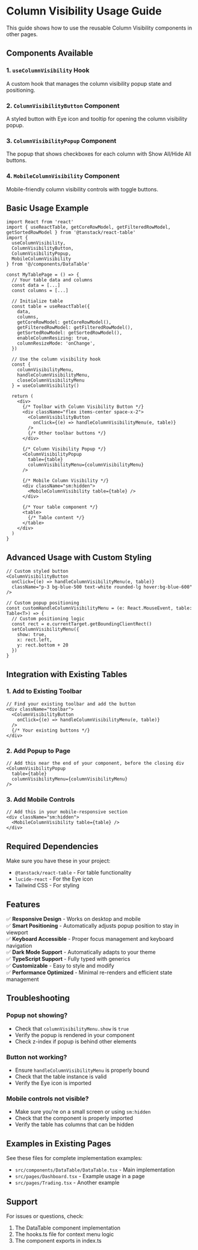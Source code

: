 # Column Visibility Usage Guide

This guide shows how to use the reusable Column Visibility components in other pages.

## Components Available

### 1. `useColumnVisibility` Hook
A custom hook that manages the column visibility popup state and positioning.

### 2. `ColumnVisibilityButton` Component
A styled button with Eye icon and tooltip for opening the column visibility popup.

### 3. `ColumnVisibilityPopup` Component
The popup that shows checkboxes for each column with Show All/Hide All buttons.

### 4. `MobileColumnVisibility` Component
Mobile-friendly column visibility controls with toggle buttons.

## Basic Usage Example

```tsx
import React from 'react'
import { useReactTable, getCoreRowModel, getFilteredRowModel, getSortedRowModel } from '@tanstack/react-table'
import { 
  useColumnVisibility, 
  ColumnVisibilityButton, 
  ColumnVisibilityPopup,
  MobileColumnVisibility 
} from '@/components/DataTable'

const MyTablePage = () => {
  // Your table data and columns
  const data = [...]
  const columns = [...]
  
  // Initialize table
  const table = useReactTable({
    data,
    columns,
    getCoreRowModel: getCoreRowModel(),
    getFilteredRowModel: getFilteredRowModel(),
    getSortedRowModel: getSortedRowModel(),
    enableColumnResizing: true,
    columnResizeMode: 'onChange',
  })

  // Use the column visibility hook
  const { 
    columnVisibilityMenu, 
    handleColumnVisibilityMenu, 
    closeColumnVisibilityMenu 
  } = useColumnVisibility()

  return (
    <div>
      {/* Toolbar with Column Visibility Button */}
      <div className="flex items-center space-x-2">
        <ColumnVisibilityButton 
          onClick={(e) => handleColumnVisibilityMenu(e, table)}
        />
        {/* Other toolbar buttons */}
      </div>

      {/* Column Visibility Popup */}
      <ColumnVisibilityPopup 
        table={table}
        columnVisibilityMenu={columnVisibilityMenu}
      />

      {/* Mobile Column Visibility */}
      <div className="sm:hidden">
        <MobileColumnVisibility table={table} />
      </div>

      {/* Your table component */}
      <table>
        {/* Table content */}
      </table>
    </div>
  )
}
```

## Advanced Usage with Custom Styling

```tsx
// Custom styled button
<ColumnVisibilityButton 
  onClick={(e) => handleColumnVisibilityMenu(e, table)}
  className="p-3 bg-blue-500 text-white rounded-lg hover:bg-blue-600"
/>

// Custom popup positioning
const customHandleColumnVisibilityMenu = (e: React.MouseEvent, table: Table<T>) => {
  // Custom positioning logic
  const rect = e.currentTarget.getBoundingClientRect()
  setColumnVisibilityMenu({
    show: true,
    x: rect.left,
    y: rect.bottom + 20
  })
}
```

## Integration with Existing Tables

### 1. Add to Existing Toolbar
```tsx
// Find your existing toolbar and add the button
<div className="toolbar">
  <ColumnVisibilityButton 
    onClick={(e) => handleColumnVisibilityMenu(e, table)}
  />
  {/* Your existing buttons */}
</div>
```

### 2. Add Popup to Page
```tsx
// Add this near the end of your component, before the closing div
<ColumnVisibilityPopup 
  table={table}
  columnVisibilityMenu={columnVisibilityMenu}
/>
```

### 3. Add Mobile Controls
```tsx
// Add this in your mobile-responsive section
<div className="sm:hidden">
  <MobileColumnVisibility table={table} />
</div>
```

## Required Dependencies

Make sure you have these in your project:
- `@tanstack/react-table` - For table functionality
- `lucide-react` - For the Eye icon
- Tailwind CSS - For styling

## Features

✅ **Responsive Design** - Works on desktop and mobile  
✅ **Smart Positioning** - Automatically adjusts popup position to stay in viewport  
✅ **Keyboard Accessible** - Proper focus management and keyboard navigation  
✅ **Dark Mode Support** - Automatically adapts to your theme  
✅ **TypeScript Support** - Fully typed with generics  
✅ **Customizable** - Easy to style and modify  
✅ **Performance Optimized** - Minimal re-renders and efficient state management  

## Troubleshooting

### Popup not showing?
- Check that `columnVisibilityMenu.show` is `true`
- Verify the popup is rendered in your component
- Check z-index if popup is behind other elements

### Button not working?
- Ensure `handleColumnVisibilityMenu` is properly bound
- Check that the table instance is valid
- Verify the Eye icon is imported

### Mobile controls not visible?
- Make sure you're on a small screen or using `sm:hidden`
- Check that the component is properly imported
- Verify the table has columns that can be hidden

## Examples in Existing Pages

See these files for complete implementation examples:
- `src/components/DataTable/DataTable.tsx` - Main implementation
- `src/pages/Dashboard.tsx` - Example usage in a page
- `src/pages/Trading.tsx` - Another example

## Support

For issues or questions, check:
1. The DataTable component implementation
2. The hooks.ts file for context menu logic
3. The component exports in index.ts 